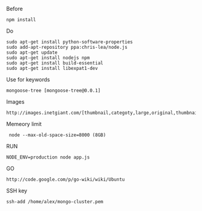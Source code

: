 Before 
	
	npm install

Do 

	sudo apt-get install python-software-properties
	sudo add-apt-repository ppa:chris-lea/node.js
	sudo apt-get update
	sudo apt-get install nodejs npm	
	sudo apt-get install build-essential
	sudo apt-get install libexpat1-dev

Use for keywords
	
	mongoose-tree [mongoose-tree@0.0.1]
		

Images

	http://images.inetgiant.com/[thumbnail,categoty,large,original,thumbnail]/[idOld]/[file.name]


Memeory limit

	 node --max-old-space-size=8000 (8GB)


RUN

	NODE_ENV=production node app.js

GO 

	http://code.google.com/p/go-wiki/wiki/Ubuntu

SSH key

	ssh-add /home/alex/mongo-cluster.pem

